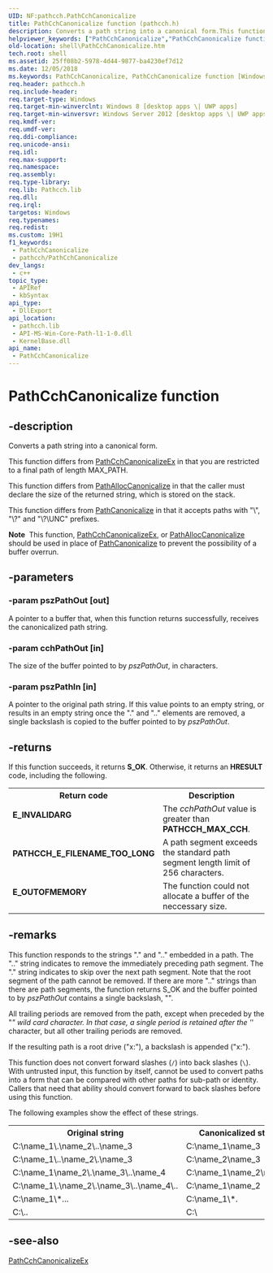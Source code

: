```yaml
---
UID: NF:pathcch.PathCchCanonicalize
title: PathCchCanonicalize function (pathcch.h)
description: Converts a path string into a canonical form.This function differs from PathCchCanonicalizeEx in that you are restricted to a final path of length MAX_PATH.This function differs from PathAllocCanonicalize in that the caller must declare the size of the returned string, which is stored on the stack.This function differs from PathCanonicalize in that it accepts paths with &quot;\\&quot;, &quot;\\?\&quot; and &quot;\\?\UNC\&quot; prefixes.
helpviewer_keywords: ["PathCchCanonicalize","PathCchCanonicalize function [Windows Shell]","pathcch/PathCchCanonicalize","shell.PathCchCanonicalize"]
old-location: shell\PathCchCanonicalize.htm
tech.root: shell
ms.assetid: 25ff08b2-5978-4d44-9877-ba4230ef7d12
ms.date: 12/05/2018
ms.keywords: PathCchCanonicalize, PathCchCanonicalize function [Windows Shell], pathcch/PathCchCanonicalize, shell.PathCchCanonicalize
req.header: pathcch.h
req.include-header: 
req.target-type: Windows
req.target-min-winverclnt: Windows 8 [desktop apps \| UWP apps]
req.target-min-winversvr: Windows Server 2012 [desktop apps \| UWP apps]
req.kmdf-ver: 
req.umdf-ver: 
req.ddi-compliance: 
req.unicode-ansi: 
req.idl: 
req.max-support: 
req.namespace: 
req.assembly: 
req.type-library: 
req.lib: Pathcch.lib
req.dll: 
req.irql: 
targetos: Windows
req.typenames: 
req.redist: 
ms.custom: 19H1
f1_keywords:
 - PathCchCanonicalize
 - pathcch/PathCchCanonicalize
dev_langs:
 - c++
topic_type:
 - APIRef
 - kbSyntax
api_type:
 - DllExport
api_location:
 - pathcch.lib
 - API-MS-Win-Core-Path-l1-1-0.dll
 - KernelBase.dll
api_name:
 - PathCchCanonicalize
---
```


# PathCchCanonicalize function


## -description

Converts a path string into a canonical form.

This function differs from <a href="/windows/desktop/api/pathcch/nf-pathcch-pathcchcanonicalizeex">PathCchCanonicalizeEx</a> in that you are restricted to a final path of length MAX_PATH.

This function differs from <a href="/windows/desktop/api/pathcch/nf-pathcch-pathalloccanonicalize">PathAllocCanonicalize</a> in that the caller must declare the size of the returned string, which is stored on the stack.

This function differs from <a href="/windows/desktop/api/shlwapi/nf-shlwapi-pathcanonicalizea">PathCanonicalize</a> in that it accepts paths with "\\", "\\?\" and "\\?\UNC\" prefixes.

<div class="alert"><b>Note</b>  This function, <a href="/windows/desktop/api/pathcch/nf-pathcch-pathcchcanonicalizeex">PathCchCanonicalizeEx</a>, or <a href="/windows/desktop/api/pathcch/nf-pathcch-pathalloccanonicalize">PathAllocCanonicalize</a> should be used in place of <a href="/windows/desktop/api/shlwapi/nf-shlwapi-pathcanonicalizea">PathCanonicalize</a> to prevent the possibility of a buffer overrun.</div>

## -parameters

### -param pszPathOut [out]

A pointer to a buffer that, when this function returns successfully, receives the canonicalized path string.

### -param cchPathOut [in]

The size of the buffer pointed to by <i>pszPathOut</i>, in characters.

### -param pszPathIn [in]

A pointer to the original path string. If this value points to an empty string, or results in an empty string once the "." and ".." elements are removed, a single backslash is copied to the buffer pointed to by <i>pszPathOut</i>.

## -returns

If this function succeeds, it returns <b>S_OK</b>. Otherwise, it returns an <b>HRESULT</b> code, including the following.

<table>
<tr>
<th>Return code</th>
<th>Description</th>
</tr>
<tr>
<td width="40%">
<dl>
<dt><b>E_INVALIDARG</b></dt>
</dl>
</td>
<td width="60%">
The <i>cchPathOut</i> value is greater than <b>PATHCCH_MAX_CCH</b>.
</td>
</tr>
<tr>
<td width="40%">
<dl>
<dt><b>PATHCCH_E_FILENAME_TOO_LONG</b></dt>
</dl>
</td>
<td width="60%">
A path segment exceeds the standard path segment length limit of 256 characters.
</td>
</tr>
<tr>
<td width="40%">
<dl>
<dt><b>E_OUTOFMEMORY</b></dt>
</dl>
</td>
<td width="60%">
The function could not allocate a buffer of the neccessary size.
</td>
</tr>
</table>

## -remarks

This function responds to the strings "." and ".." embedded in a path. The ".." string indicates to remove the immediately preceding path segment. The "." string indicates to skip over the next path segment. Note that the root segment of the path cannot be removed. If there are more ".." strings than there are path segments, the function returns S_OK and the buffer pointed to by <i>pszPathOut</i> contains a single backslash, "\".

All trailing periods are removed from the path, except when preceded by the "*" wild card character. In that case, a single period is retained after the '*' character, but all other trailing periods are removed.

If the resulting path is a root drive ("x:"), a backslash is appended ("x:\").

This function does not convert forward slashes (`/`) into back slashes (`\`). With untrusted input, this function by itself, cannot be used to convert paths into a form that can be compared with other paths for sub-path or identity. Callers that need that ability should convert forward to back slashes before using this function.

The following examples show the effect of these strings.

<table class="clsStd">
<tr>
<th>Original string</th>
<th>Canonicalized string</th>
</tr>
<tr>
<td>C:\name_1\.\name_2\..\name_3</td>
<td>C:\name_1\name_3</td>
</tr>
<tr>
<td>C:\name_1\..\name_2\.\name_3</td>
<td>C:\name_2\name_3</td>
</tr>
<tr>
<td>C:\name_1\name_2\.\name_3\..\name_4</td>
<td>C:\name_1\name_2\name_4</td>
</tr>
<tr>
<td>C:\name_1\.\name_2\.\name_3\..\name_4\..</td>
<td>C:\name_1\name_2</td>
</tr>
<tr>
<td>C:\name_1\*...</td>
<td>C:\name_1\*.</td>
</tr>
<tr>
<td>C:\..</td>
<td>C:\</td>
</tr>
</table>

## -see-also

<a href="/windows/desktop/api/pathcch/nf-pathcch-pathcchcanonicalizeex">PathCchCanonicalizeEx</a>